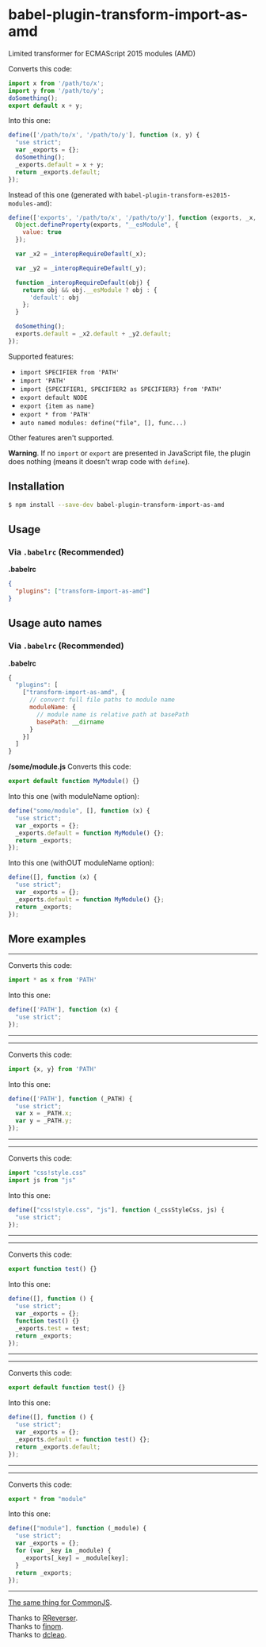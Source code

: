 # babel-plugin-transform-import-as-amd

Limited transformer for ECMAScript 2015 modules (AMD)

Converts this code:
```js
import x from '/path/to/x';
import y from '/path/to/y';
doSomething();
export default x + y;
```

Into this one:
```js
define(['/path/to/x', '/path/to/y'], function (x, y) {
  "use strict";
  var _exports = {};
  doSomething();
  _exports.default = x + y;
  return _exports.default;
});
```

Instead of this one (generated with ``babel-plugin-transform-es2015-modules-amd``):
```js
define(['exports', '/path/to/x', '/path/to/y'], function (exports, _x, _y) {
  Object.defineProperty(exports, "__esModule", {
    value: true
  });

  var _x2 = _interopRequireDefault(_x);

  var _y2 = _interopRequireDefault(_y);

  function _interopRequireDefault(obj) {
    return obj && obj.__esModule ? obj : {
      'default': obj
    };
  }

  doSomething();
  exports.default = _x2.default + _y2.default;
});
```

Supported features:
- ``import SPECIFIER from 'PATH'``
- ``import 'PATH'``
- ``import {SPECIFIER1, SPECIFIER2 as SPECIFIER3} from 'PATH'``
- ``export default NODE``
- ``export {item as name}``
- ``export * from 'PATH'``
- ``auto named modules: define("file", [], func...)``

Other features aren't supported.

**Warning**. If no ``import`` or ``export`` are presented in JavaScript file, the plugin does nothing (means it doesn't wrap code with ``define``).

## Installation

```sh
$ npm install --save-dev babel-plugin-transform-import-as-amd
```

## Usage

### Via `.babelrc` (Recommended)

**.babelrc**

```json
{
  "plugins": ["transform-import-as-amd"]
}
```
## Usage auto names

### Via `.babelrc` (Recommended)

**.babelrc**

```js
{
  "plugins": [
    ["transform-import-as-amd", {
      // convert full file paths to module name
      moduleName: {
        // module name is relative path at basePath
        basePath: __dirname
      }
    }]
  ]
}
```

**/some/module.js**
Converts this code:
```js
export default function MyModule() {}
```
Into this one (with moduleName option):
```js
define("some/module", [], function (x) {
  "use strict";
  var _exports = {};
  _exports.default = function MyModule() {};
  return _exports;
});
```
Into this one (withOUT moduleName option):
```js
define([], function (x) {
  "use strict";
  var _exports = {};
  _exports.default = function MyModule() {};
  return _exports;
});
```

## More examples
---------------
Converts this code:
```js
import * as x from 'PATH'
```

Into this one:
```js
define(['PATH'], function (x) {
  "use strict";
});
```
---------------

---------------
Converts this code:
```js
import {x, y} from 'PATH'
```

Into this one:
```js
define(['PATH'], function (_PATH) {
  "use strict";
  var x = _PATH.x;
  var y = _PATH.y;
});
```
---------------

---------------
Converts this code:
```js
import "css!style.css"
import js from "js"
```

Into this one:
```js
define(["css!style.css", "js"], function (_cssStyleCss, js) {
  "use strict";
});
```
---------------

---------------
Converts this code:
```js
export function test() {}
```

Into this one:
```js
define([], function () {
  "use strict";
  var _exports = {};
  function test() {}
  _exports.test = test;
  return _exports;
});
```
---------------

---------------
Converts this code:
```js
export default function test() {}
```

Into this one:
```js
define([], function () {
  "use strict";
  var _exports = {};
  _exports.default = function test() {};
  return _exports.default;
});
```
---------------

---------------
Converts this code:
```js
export * from "module"
```

Into this one:
```js
define(["module"], function (_module) {
  "use strict";
  var _exports = {};
  for (var _key in _module) {
    _exports[_key] = _module[key];
  }
  return _exports;
});
```
---------------

[The same thing for CommonJS](https://github.com/finom/babel-plugin-transform-es2015-modules-simple-commonjs).

Thanks to [RReverser](https://github.com/RReverser/babel-plugin-hello-world).  
Thanks to [finom](https://github.com/finom/babel-plugin-transform-es2015-modules-simple-amd).  
Thanks to [dcleao](https://github.com/dcleao/babel-plugin-transform-es2015-modules-simple-amd/tree/8025a44c37e4163a526ad3d3741830ad26ed2708/test/fixtures).
